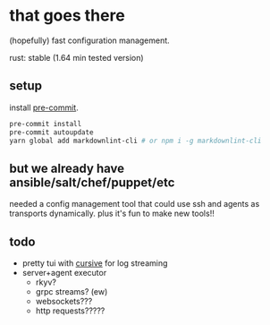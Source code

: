 # that goes there

(hopefully) fast configuration management.

rust: stable (1.64 min tested version)

## setup

install [pre-commit](https://pre-commit.com/).

```bash
pre-commit install
pre-commit autoupdate
yarn global add markdownlint-cli # or npm i -g markdownlint-cli
```

## but we already have ansible/salt/chef/puppet/etc

needed a config management tool that could use ssh and agents as transports
dynamically. plus it's fun to make new tools!!

## todo

- pretty tui with [cursive](https://crates.io/crates/cursive) for log streaming
- server+agent executor
  - rkyv?
  - grpc streams? (ew)
  - websockets???
  - http requests?????
